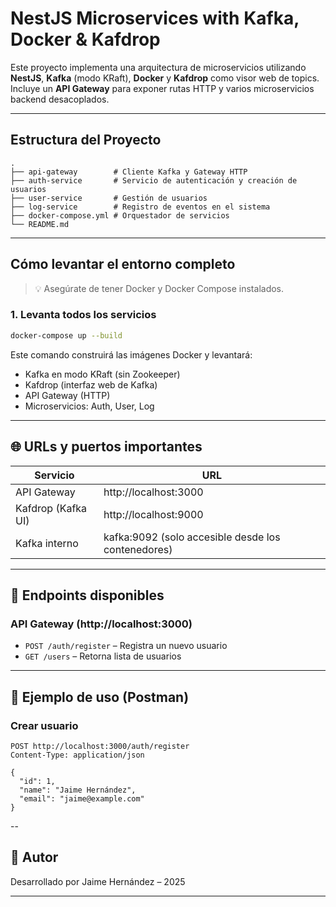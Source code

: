 
# NestJS Microservices with Kafka, Docker & Kafdrop

Este proyecto implementa una arquitectura de microservicios utilizando **NestJS**, **Kafka** (modo KRaft), **Docker** y **Kafdrop** como visor web de topics. Incluye un **API Gateway** para exponer rutas HTTP y varios microservicios backend desacoplados.

---

## Estructura del Proyecto

```
.
├── api-gateway        # Cliente Kafka y Gateway HTTP
├── auth-service       # Servicio de autenticación y creación de usuarios
├── user-service       # Gestión de usuarios
├── log-service        # Registro de eventos en el sistema
├── docker-compose.yml # Orquestador de servicios
└── README.md
```

---

## Cómo levantar el entorno completo

> 💡 Asegúrate de tener Docker y Docker Compose instalados.

### 1. Levanta todos los servicios

```bash
docker-compose up --build
```

Este comando construirá las imágenes Docker y levantará:

- Kafka en modo KRaft (sin Zookeeper)
- Kafdrop (interfaz web de Kafka)
- API Gateway (HTTP)
- Microservicios: Auth, User, Log

---

## 🌐 URLs y puertos importantes

| Servicio        | URL                           |
|------------------|-------------------------------|
| API Gateway      | http://localhost:3000         |
| Kafdrop (Kafka UI) | http://localhost:9000      |
| Kafka interno    | kafka:9092 (solo accesible desde los contenedores) |

---

## 📡 Endpoints disponibles

### API Gateway (http://localhost:3000)

- `POST /auth/register` – Registra un nuevo usuario
- `GET /users` – Retorna lista de usuarios

---

## 📄 Ejemplo de uso (Postman)

### Crear usuario

```
POST http://localhost:3000/auth/register
Content-Type: application/json

{
  "id": 1,
  "name": "Jaime Hernández",
  "email": "jaime@example.com"
}
```

--

## 🙌 Autor

Desarrollado por Jaime Hernández – 2025

---
